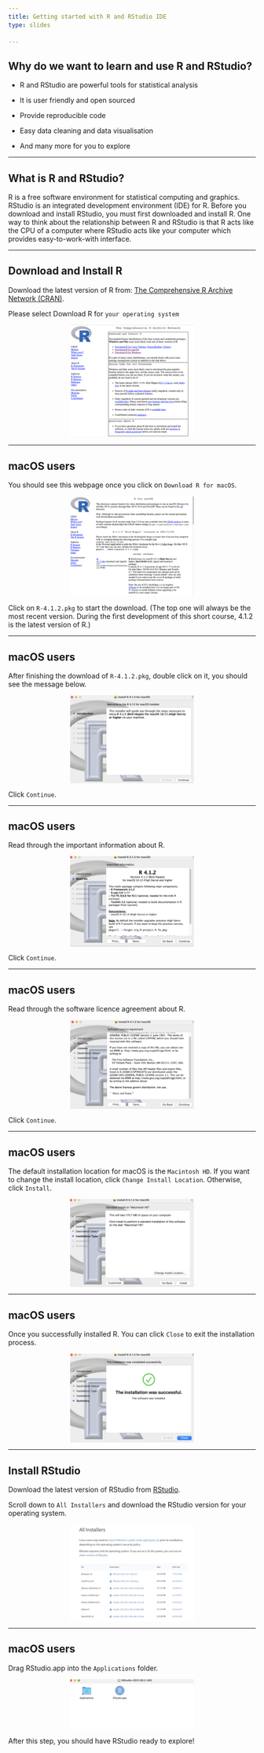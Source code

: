 ```yaml
---
title: Getting started with R and RStudio IDE
type: slides

---
```

## Why do we want to learn and use R and RStudio?

-   R and RStudio are powerful tools for statistical analysis

-   It is user friendly and open sourced

-   Provide reproducible code

-   Easy data cleaning and data visualisation

-   And many more for you to explore

---

## What is R and RStudio?

R is a free software environment for statistical computing and graphics.
RStudio is an integrated development environment (IDE) for R. Before you
download and install RStudio, you must first downloaded and install R.
One way to think about the relationship between R and RStudio is that R
acts like the CPU of a computer where RStudio acts like your computer
which provides easy-to-work-with interface.

---

## Download and Install R

Download the latest version of R from: [The Comprehensive R Archive
Network (CRAN)](https://cloud.r-project.org/).

Please select Download R for `your operating system`

<img src="images/chapter1-01/R_Install_CRAN.png" width="50%" style="display: block; margin: auto;" />

---

## macOS users

You should see this webpage once you click on `Download R for macOS`.

<img src="images/chapter1-01/R_Install_Mac.png" width="50%" style="display: block; margin: auto;" />

Click on `R-4.1.2.pkg` to start the download. (The top one will always
be the most recent version. During the first development of this short
course, 4.1.2 is the latest version of R.)

---

## macOS users

After finishing the download of `R-4.1.2.pkg`, double click on it, you
should see the message below.

<img src="images/chapter1-01/R_Install_Mac_1.png" width="50%" style="display: block; margin: auto;" />

Click `Continue`.

---

## macOS users

Read through the important information about R.

<img src="images/chapter1-01/R_Install_Mac_2.png" width="50%" style="display: block; margin: auto;" />

Click `Continue`.

---

## macOS users

Read through the software licence agreement about R.

<img src="images/chapter1-01/R_Install_Mac_3.png" width="50%" style="display: block; margin: auto;" />

Click `Continue`.

---

## macOS users

The default installation location for macOS is the `Macintosh HD`. If
you want to change the install location, click
`Change Install Location`. Otherwise, click `Install`.

<img src="images/chapter1-01/R_Install_Mac_4.png" width="50%" style="display: block; margin: auto;" />

---

## macOS users

Once you successfully installed R. You can click `Close` to exit the
installation process.

<img src="images/chapter1-01/R_Install_Mac_5.png" width="50%" style="display: block; margin: auto;" />

---

## Install RStudio

Download the latest version of RStudio from
[RStudio](https://www.rstudio.com/products/rstudio/download/).

Scroll down to `All Installers` and download the RStudio version for
your operating system.

<img src="images/chapter1-01/RStudio_Install.png" width="50%" style="display: block; margin: auto;" />

---

## macOS users

Drag RStudio.app into the `Applications` folder.

<img src="images/chapter1-01/RStudio_Install_Mac_1.png" width="50%" style="display: block; margin: auto;" />

After this step, you should have RStudio ready to explore!
